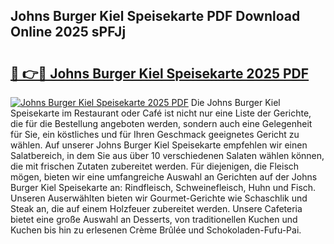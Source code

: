 ## Johns Burger Kiel Speisekarte PDF Download Online 2025 sPFJj

# <h2><a href="http://gc9n3sn.nevu.top/?p=Johns+Burger+Kiel+Speisekarte">🔗 👉🔴 Johns Burger Kiel Speisekarte 2025 PDF</a></h2>

[![Johns Burger Kiel Speisekarte 2025 PDF](https://i.imgur.com/dBaPXMq.png)](http://gc9n3sn.nevu.top/?p=Johns+Burger+Kiel+Speisekarte)
Die Johns Burger Kiel Speisekarte im Restaurant oder Café ist nicht nur eine Liste der Gerichte, die für die Bestellung angeboten werden, sondern auch eine Gelegenheit für Sie, ein köstliches und für Ihren Geschmack geeignetes Gericht zu wählen. Auf unserer Johns Burger Kiel Speisekarte empfehlen wir einen Salatbereich, in dem Sie aus über 10 verschiedenen Salaten wählen können, die mit frischen Zutaten zubereitet werden. Für diejenigen, die Fleisch mögen, bieten wir eine umfangreiche Auswahl an Gerichten auf der Johns Burger Kiel Speisekarte an: Rindfleisch, Schweinefleisch, Huhn und Fisch. Unseren Auserwählten bieten wir Gourmet-Gerichte wie Schaschlik und Steak an, die auf einem Holzfeuer zubereitet werden. Unsere Cafeteria bietet eine große Auswahl an Desserts, von traditionellen Kuchen und Kuchen bis hin zu erlesenen Crème Brûlée und Schokoladen-Fufu-Pai.
